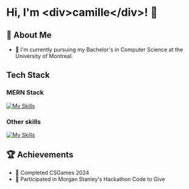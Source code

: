 # Hi, I'm \<div>camille\</div>! 👋

## 🚀 About Me

- 🔭 I'm currently pursuing my Bachelor's in Computer Science at the University of Montreal.

## Tech Stack
### MERN Stack
[![My Skills](https://skillicons.dev/icons?i=js,ts,react,nodejs,expressjs,mongodb,html,css)](https://skillicons.dev)
### Other skills
[![My Skills](https://skillicons.dev/icons?i=python,java,mysql,postgresql,c)](https://skillicons.dev)

## 🏆 Achievements

- 🌟 Completed CSGames 2024
- 🌟 Participated in Morgan Stanley's Hackathon Code to Give 
